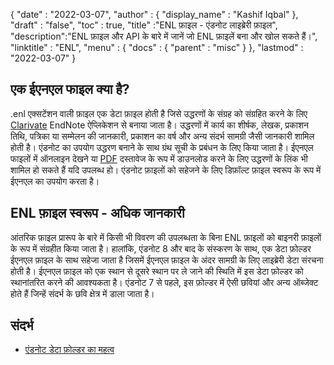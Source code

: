 {
  "date" : "2022-03-07",
  "author" : {
    "display_name" : "Kashif Iqbal"
},
  "draft" : "false",
  "toc" : true,
  "title" :"ENL फ़ाइल - एंडनोट लाइब्रेरी फ़ाइल",
  "description":"ENL फ़ाइल और API के बारे में जानें जो ENL फ़ाइलें बना और खोल सकते हैं।",
  "linktitle" : "ENL",
  "menu" : {
    "docs" : {
      "parent" : "misc"
}
},
  "lastmod" : "2022-03-07"
}

## एक ईएनएल फाइल क्या है?

.enl एक्सटेंशन वाली फ़ाइल एक डेटा फ़ाइल होती है जिसे उद्धरणों के संग्रह को संग्रहित करने के लिए [Clarivate](https://support.clarivate.com/Endnote/s/?language=en_US) EndNote ऐप्लिकेशन से बनाया जाता है। उद्धरणों में कार्य का शीर्षक, लेखक, प्रकाशन तिथि, पत्रिका या सम्मेलन की जानकारी, प्रकाशन का वर्ष और अन्य संदर्भ सामग्री जैसी जानकारी शामिल होती है। एंडनोट का उपयोग उद्धरण बनाने के साथ ग्रंथ सूची के प्रबंधन के लिए किया जाता है। ईएनएल फाइलों में ऑनलाइन देखने या [PDF](/hi/pdf/) दस्तावेज के रूप में डाउनलोड करने के लिए उद्धरणों के लिंक भी शामिल हो सकते हैं यदि उपलब्ध हो। एंडनोट फ़ाइलों को सहेजने के लिए डिफ़ॉल्ट फ़ाइल स्वरूप के रूप में ईएनएल का उपयोग करता है।

## ENL फ़ाइल स्वरूप - अधिक जानकारी

आंतरिक फ़ाइल प्रारूप के बारे में किसी भी विवरण की उपलब्धता के बिना ENL फ़ाइलों को बाइनरी फ़ाइलों के रूप में संग्रहीत किया जाता है। हालांकि, एंडनोट 8 और बाद के संस्करण के साथ, एक डेटा फ़ोल्डर ईएनएल फ़ाइल के साथ सहेजा जाता है जिसमें ईएनएल फ़ाइल के अंदर सामग्री के लिए लाइब्रेरी डेटा संरचना होती है। ईएनएल फ़ाइल को एक स्थान से दूसरे स्थान पर ले जाने की स्थिति में इस डेटा फ़ोल्डर को स्थानांतरित करने की आवश्यकता है। एंडनोट 7 से पहले, इस फ़ोल्डर में ऐसी छवियां और अन्य ऑब्जेक्ट होते हैं जिन्हें संदर्भ के छवि क्षेत्र में डाला जाता है।

## संदर्भ

* [एंडनोट डेटा फ़ोल्डर का महत्व](https://support.clarivate.com/Endnote/s/article/EndNote-Description-of-the-Data-folder-that-accompanies-enl-library-files)

